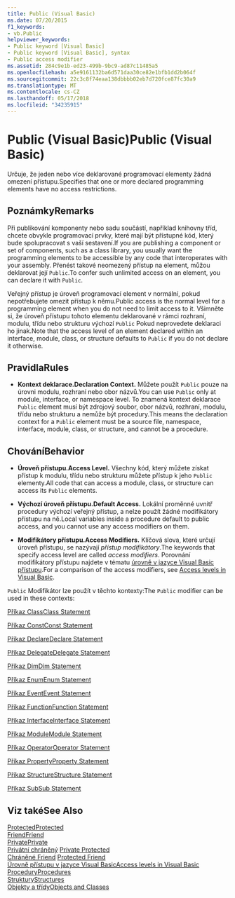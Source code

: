```yaml
---
title: Public (Visual Basic)
ms.date: 07/20/2015
f1_keywords:
- vb.Public
helpviewer_keywords:
- Public keyword [Visual Basic]
- Public keyword [Visual Basic], syntax
- Public access modifier
ms.assetid: 284c9e1b-ed23-499b-9bc9-ad87c11485a5
ms.openlocfilehash: a5e9161132ba6d571daa30ce82e1bfb1dd2b064f
ms.sourcegitcommit: 22c3c8f74eaa138dbbbb02eb7d720fce87fc30a9
ms.translationtype: MT
ms.contentlocale: cs-CZ
ms.lasthandoff: 05/17/2018
ms.locfileid: "34235915"
---
```

# <a name="public-visual-basic"></a><span data-ttu-id="3ef45-102">Public (Visual Basic)</span><span class="sxs-lookup"><span data-stu-id="3ef45-102">Public (Visual Basic)</span></span>
<span data-ttu-id="3ef45-103">Určuje, že jeden nebo více deklarované programovací elementy žádná omezení přístupu.</span><span class="sxs-lookup"><span data-stu-id="3ef45-103">Specifies that one or more declared programming elements have no access restrictions.</span></span>  
  
## <a name="remarks"></a><span data-ttu-id="3ef45-104">Poznámky</span><span class="sxs-lookup"><span data-stu-id="3ef45-104">Remarks</span></span>  
 <span data-ttu-id="3ef45-105">Při publikování komponenty nebo sadu součástí, například knihovny tříd, chcete obvykle programovací prvky, které mají být přístupné kód, který bude spolupracovat s vaší sestavení.</span><span class="sxs-lookup"><span data-stu-id="3ef45-105">If you are publishing a component or set of components, such as a class library, you usually want the programming elements to be accessible by any code that interoperates with your assembly.</span></span> <span data-ttu-id="3ef45-106">Přenést takové neomezený přístup na element, můžou deklarovat její `Public`.</span><span class="sxs-lookup"><span data-stu-id="3ef45-106">To confer such unlimited access on an element, you can declare it with `Public`.</span></span>  
  
 <span data-ttu-id="3ef45-107">Veřejný přístup je úroveň programovací element v normální, pokud nepotřebujete omezit přístup k němu.</span><span class="sxs-lookup"><span data-stu-id="3ef45-107">Public access is the normal level for a programming element when you do not need to limit access to it.</span></span> <span data-ttu-id="3ef45-108">Všimněte si, že úroveň přístupu tohoto elementu deklarované v rámci rozhraní, modulu, třídu nebo strukturu výchozí `Public` Pokud neprovedete deklaraci ho jinak.</span><span class="sxs-lookup"><span data-stu-id="3ef45-108">Note that the access level of an element declared within an interface, module, class, or structure defaults to `Public` if you do not declare it otherwise.</span></span>  
  
## <a name="rules"></a><span data-ttu-id="3ef45-109">Pravidla</span><span class="sxs-lookup"><span data-stu-id="3ef45-109">Rules</span></span>  
  
-   <span data-ttu-id="3ef45-110">**Kontext deklarace.**</span><span class="sxs-lookup"><span data-stu-id="3ef45-110">**Declaration Context.**</span></span> <span data-ttu-id="3ef45-111">Můžete použít `Public` pouze na úrovni modulu, rozhraní nebo obor názvů.</span><span class="sxs-lookup"><span data-stu-id="3ef45-111">You can use `Public` only at module, interface, or namespace level.</span></span> <span data-ttu-id="3ef45-112">To znamená kontext deklarace `Public` element musí být zdrojový soubor, obor názvů, rozhraní, modulu, třídu nebo strukturu a nemůže být procedury.</span><span class="sxs-lookup"><span data-stu-id="3ef45-112">This means the declaration context for a `Public` element must be a source file, namespace, interface, module, class, or structure, and cannot be a procedure.</span></span>  
  
## <a name="behavior"></a><span data-ttu-id="3ef45-113">Chování</span><span class="sxs-lookup"><span data-stu-id="3ef45-113">Behavior</span></span>  
  
-   <span data-ttu-id="3ef45-114">**Úroveň přístupu.**</span><span class="sxs-lookup"><span data-stu-id="3ef45-114">**Access Level.**</span></span> <span data-ttu-id="3ef45-115">Všechny kód, který můžete získat přístup k modulu, třídu nebo strukturu můžete přístup k jeho `Public` elementy.</span><span class="sxs-lookup"><span data-stu-id="3ef45-115">All code that can access a module, class, or structure can access its `Public` elements.</span></span>  
  
-   <span data-ttu-id="3ef45-116">**Výchozí úroveň přístupu.**</span><span class="sxs-lookup"><span data-stu-id="3ef45-116">**Default Access.**</span></span> <span data-ttu-id="3ef45-117">Lokální proměnné uvnitř procedury výchozí veřejný přístup, a nelze použít žádné modifikátory přístupu na ně.</span><span class="sxs-lookup"><span data-stu-id="3ef45-117">Local variables inside a procedure default to public access, and you cannot use any access modifiers on them.</span></span>  
  
-   <span data-ttu-id="3ef45-118">**Modifikátory přístupu.**</span><span class="sxs-lookup"><span data-stu-id="3ef45-118">**Access Modifiers.**</span></span> <span data-ttu-id="3ef45-119">Klíčová slova, které určují úroveň přístupu, se nazývají *přístup modifikátory*.</span><span class="sxs-lookup"><span data-stu-id="3ef45-119">The keywords that specify access level are called *access modifiers*.</span></span> <span data-ttu-id="3ef45-120">Porovnání modifikátory přístupu najdete v tématu [úrovně v jazyce Visual Basic přístupu](../../../visual-basic/programming-guide/language-features/declared-elements/access-levels.md).</span><span class="sxs-lookup"><span data-stu-id="3ef45-120">For a comparison of the access modifiers, see [Access levels in Visual Basic](../../../visual-basic/programming-guide/language-features/declared-elements/access-levels.md).</span></span>  
  
 <span data-ttu-id="3ef45-121">`Public` Modifikátor lze použít v těchto kontexty:</span><span class="sxs-lookup"><span data-stu-id="3ef45-121">The `Public` modifier can be used in these contexts:</span></span>  
  
 [<span data-ttu-id="3ef45-122">Příkaz Class</span><span class="sxs-lookup"><span data-stu-id="3ef45-122">Class Statement</span></span>](../../../visual-basic/language-reference/statements/class-statement.md)  
  
 [<span data-ttu-id="3ef45-123">Příkaz Const</span><span class="sxs-lookup"><span data-stu-id="3ef45-123">Const Statement</span></span>](../../../visual-basic/language-reference/statements/const-statement.md)  
  
 [<span data-ttu-id="3ef45-124">Příkaz Declare</span><span class="sxs-lookup"><span data-stu-id="3ef45-124">Declare Statement</span></span>](../../../visual-basic/language-reference/statements/declare-statement.md)  
  
 [<span data-ttu-id="3ef45-125">Příkaz Delegate</span><span class="sxs-lookup"><span data-stu-id="3ef45-125">Delegate Statement</span></span>](../../../visual-basic/language-reference/statements/delegate-statement.md)  
  
 [<span data-ttu-id="3ef45-126">Příkaz Dim</span><span class="sxs-lookup"><span data-stu-id="3ef45-126">Dim Statement</span></span>](../../../visual-basic/language-reference/statements/dim-statement.md)  
  
 [<span data-ttu-id="3ef45-127">Příkaz Enum</span><span class="sxs-lookup"><span data-stu-id="3ef45-127">Enum Statement</span></span>](../../../visual-basic/language-reference/statements/enum-statement.md)  
  
 [<span data-ttu-id="3ef45-128">Příkaz Event</span><span class="sxs-lookup"><span data-stu-id="3ef45-128">Event Statement</span></span>](../../../visual-basic/language-reference/statements/event-statement.md)  
  
 [<span data-ttu-id="3ef45-129">Příkaz Function</span><span class="sxs-lookup"><span data-stu-id="3ef45-129">Function Statement</span></span>](../../../visual-basic/language-reference/statements/function-statement.md)  
  
 [<span data-ttu-id="3ef45-130">Příkaz Interface</span><span class="sxs-lookup"><span data-stu-id="3ef45-130">Interface Statement</span></span>](../../../visual-basic/language-reference/statements/interface-statement.md)  
  
 [<span data-ttu-id="3ef45-131">Příkaz Module</span><span class="sxs-lookup"><span data-stu-id="3ef45-131">Module Statement</span></span>](../../../visual-basic/language-reference/statements/module-statement.md)  
  
 [<span data-ttu-id="3ef45-132">Příkaz Operator</span><span class="sxs-lookup"><span data-stu-id="3ef45-132">Operator Statement</span></span>](../../../visual-basic/language-reference/statements/operator-statement.md)  
  
 [<span data-ttu-id="3ef45-133">Příkaz Property</span><span class="sxs-lookup"><span data-stu-id="3ef45-133">Property Statement</span></span>](../../../visual-basic/language-reference/statements/property-statement.md)  
  
 [<span data-ttu-id="3ef45-134">Příkaz Structure</span><span class="sxs-lookup"><span data-stu-id="3ef45-134">Structure Statement</span></span>](../../../visual-basic/language-reference/statements/structure-statement.md)  
  
 [<span data-ttu-id="3ef45-135">Příkaz Sub</span><span class="sxs-lookup"><span data-stu-id="3ef45-135">Sub Statement</span></span>](../../../visual-basic/language-reference/statements/sub-statement.md)  
  
## <a name="see-also"></a><span data-ttu-id="3ef45-136">Viz také</span><span class="sxs-lookup"><span data-stu-id="3ef45-136">See Also</span></span>  
 [<span data-ttu-id="3ef45-137">Protected</span><span class="sxs-lookup"><span data-stu-id="3ef45-137">Protected</span></span>](../../../visual-basic/language-reference/modifiers/protected.md)  
 [<span data-ttu-id="3ef45-138">Friend</span><span class="sxs-lookup"><span data-stu-id="3ef45-138">Friend</span></span>](../../../visual-basic/language-reference/modifiers/friend.md)  
 [<span data-ttu-id="3ef45-139">Private</span><span class="sxs-lookup"><span data-stu-id="3ef45-139">Private</span></span>](../../../visual-basic/language-reference/modifiers/private.md)  
 <span data-ttu-id="3ef45-140">[Privátní chráněný](private-protected.md) </span><span class="sxs-lookup"><span data-stu-id="3ef45-140">[Private Protected](private-protected.md) </span></span>  
 <span data-ttu-id="3ef45-141">[Chráněné Friend](protected-friend.md) </span><span class="sxs-lookup"><span data-stu-id="3ef45-141">[Protected Friend](protected-friend.md) </span></span>  
 [<span data-ttu-id="3ef45-142">Úrovně přístupu v jazyce Visual Basic</span><span class="sxs-lookup"><span data-stu-id="3ef45-142">Access levels in Visual Basic</span></span>](../../../visual-basic/programming-guide/language-features/declared-elements/access-levels.md)  
 [<span data-ttu-id="3ef45-143">Procedury</span><span class="sxs-lookup"><span data-stu-id="3ef45-143">Procedures</span></span>](../../../visual-basic/programming-guide/language-features/procedures/index.md)  
 [<span data-ttu-id="3ef45-144">Struktury</span><span class="sxs-lookup"><span data-stu-id="3ef45-144">Structures</span></span>](../../../visual-basic/programming-guide/language-features/data-types/structures.md)  
 [<span data-ttu-id="3ef45-145">Objekty a třídy</span><span class="sxs-lookup"><span data-stu-id="3ef45-145">Objects and Classes</span></span>](../../../visual-basic/programming-guide/language-features/objects-and-classes/index.md)
